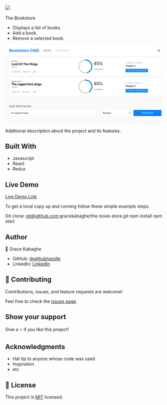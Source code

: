 ![](https://img.shields.io/badge/Microverse-blueviolet)

The Bookstore

- Displays a list of books.
- Add a book.
- Remove a selected book.

![screenshot](./App.png)

Additional description about the project and its features.

## Built With

- Javascript
- React
- Redux

## Live Demo

[Live Demo Link](https://stupefied-mahavira-79dcd5.netlify.app/)

To get a local copy up and running follow these simple example steps.

Git clone: git@github.com:gracekabaghe/the-book-store.git
npm install 
npm start


## Author

👤 Grace Kabaghe

- GitHub: [@githubhandle](https://github.com/gracekabaghe)
- LinkedIn: [LinkedIn](https://linkedin.com/in/grace-kabaghe)

## 🤝 Contributing

Contributions, issues, and feature requests are welcome!

Feel free to check the [issues page](../../issues/).

## Show your support

Give a ⭐️ if you like this project!

## Acknowledgments

- Hat tip to anyone whose code was used
- Inspiration
- etc

## 📝 License

This project is [MIT](./MIT.md) licensed.